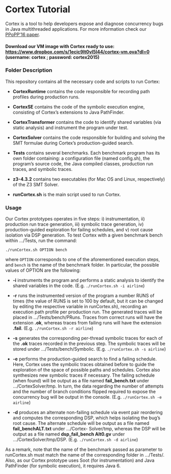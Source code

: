 # Cortex Tutorial

Cortex is a tool to help developers expose and diagnose concurrency bugs in Java multithreaded applications. For more information check our [PPoPP'16 paper](http://haslab.uminho.pt/nmachado/files/ppopp16-nmachado.pdf).

#### Download our VM image with Cortex ready to use: https://www.dropbox.com/s/1ecic9lt0vl5l44/cortex-vm.ova?dl=0  (username: cortex ; password: cortex2015)
    

### Folder Description 

This repository contains all the necessary code and scripts to run Cortex:

* **CortexRuntime** contains the code responsible for recording path profiles during production runs.

* **CortexSE** contains the code of the symbolic execution engine, consisting of Cortex’s extensions to Java PathFinder.

* **CortexTransformer** contains the code to identify shared variables (via static analysis) and instrument the program under test.

* **CortexSolver** contains the code responsible for building and solving the SMT formulae during Cortex’s production-guided search.

* **Tests** contains several benchmarks. Each benchmark program has its own folder containing: a configuration file (named config.sh), the program’s source code, the Java compiled classes, production run traces, and symbolic traces.

* **z3-4.3.2** contains two executables (for Mac OS and Linux, respectively) of the Z3 SMT Solver.

* **runCortex.sh** is the main script used to run Cortex.


### Usage 

Our Cortex prototypes operates in five steps: i) instrumentation, ii) production run trace generation, iii) symbolic trace generation, iv) production-guided exploration for failing schedules, and v) root cause isolation via DSP generation.
To test Cortex with a given benchmark bench within .../Tests, run the
command:
```
./runCortex.sh OPTION bench
```
where ```OPTION``` corresponds to one of the aforementioned execution steps, and ```bench``` is the name of the benchmark folder. In particular, the possible values of OPTION are the following:

* **-i** instruments the program and performs a static analysis to identify the shared variables in the code. 
(E.g. ```./runCortex.sh -i airline```)

* **-r** runs the instrumented version of the program a number RUNS of times (the value of RUNS is set to 100 by default, but it can be changed by editing the respective variable in runCortex.sh), recording an execution path profile per production run. The generated traces will be placed in .../Tests/bench/PRuns. Traces from correct runs will have the extension **.ok**, whereas traces from failing runs will have the extension **.fail**. 
(E.g. ```./runCortex.sh -r airline```)

* **-s** generates the corresponding per-thread symbolic traces for each of the **.ok** traces recorded in the previous step. The symbolic traces will be stored under .../Tests/bench/Symbolic. (E.g. ```./runCortex.sh -s airline```)

* **-e** performs the production-guided search to find a failing schedule. Here, Cortex uses the symbolic traces obtained before to guide the exploration of the space of possible paths and schedules. Cortex also synthesizes new symbolic traces if necessary.
The failing schedule (when found) will be output as a file named **fail_bench.txt** under .../CortexSolver/tmp. In turn, the data regarding the number of attempts and the number of branch conditions flipped required to expose the concurrency bug will be output in the console. 
(E.g. ```./runCortex.sh -e airline```)

* **-d** produces an alternate non-failing schedule via event pair reordering and computes the corresponding DSP, which helps isolating the bug’s root cause. The alternate schedule will be output as a file named **fail_benchALT.txt** under .../Cortex- Solver/tmp, whereas the DSP will be output as a file named **dsp_fail_bench Alt0.gv** under .../CortexSolver/tmp/DSP.
(E.g. ```./runCortex.sh -d airline```)


As a remark, note that the name of the benchmark passed as parameter to runCortex.sh must match the name of the corresponding folder in .../Tests/. Also, as our Cortex prototype uses Soot (for instrumentation) and Java PathFinder (for symbolic execution), it requires Java 6.











